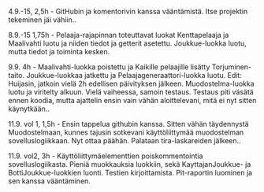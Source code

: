 4.9.-15, 2,5h - GitHubin ja komentorivin kanssa vääntämistä. Itse projektin tekeminen jäi vähiin..

8.9.-15 1,75h - Pelaaja-rajapinnan toteuttavat luokat Kenttapelaaja ja Maalivahti luotu ja niiden tiedot ja getterit asetettu. Joukkue-luokka luotu, mutta tiedot ja toiminta kesken.

9.9. 4h - Maalivahti-luokka poistettu ja Kaikille pelaajille lisätty Torjuminen-taito. Joukkue-luokkaa jatkettu ja Pelaajageneraattori-luokka luotu. Edit: Huijasin, jatkoin vielä 2h edellisen päivityksen jälkeen. Muodostelma-luokka luotu ja viritelty alkuun. Vielä vaiheessa, samoin testaus. Testaus piti väsätä ennen koodia, mutta ajattelin ensin vain vähän aloittelevani, mitä ei nyt sitten käynytkään..

11.9. vol 1, 1,5h - Ensin tappelua githubin kanssa. Sitten vähän täydennystä Muodostelmaan, kunnes tajusin sotkevani käyttöliittymää muodostelman sovelluslogiikkaan. Nyt ottaa päähän. Palataan tira-laskareiden jälkeen..

11.9. vol2, 3h - Käyttöliittymäelementtien poiskommentointia sovelluslogiikasta. Pieniä muokkauksia luokkiin, sekä KayttajanJoukkue- ja BottiJoukkue-luokkien luonti. Testien kirjoittamista. Pit-raportin luominen ja sen kanssa vääntäminen.
